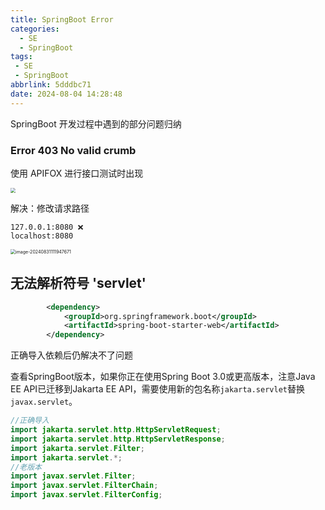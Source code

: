 ```yaml
---
title: SpringBoot Error
categories:
  - SE
  - SpringBoot
tags:
 - SE
 - SpringBoot
abbrlink: 5dddbc71
date: 2024-08-04 14:28:48
---
```


SpringBoot 开发过程中遇到的部分问题归纳

<!-- more -->

### Error 403 No valid crumb

使用 APIFOX  进行接口测试时出现

<img src="http://wcx0206.oss-cn-nanjing.aliyuncs.com/alt=image-20240831111724949" style="zoom:50%;" />

解决：修改请求路径

```
127.0.0.1:8080 ❌
localhost:8080
```

<img src="http://wcx0206.oss-cn-nanjing.aliyuncs.com/image-20240831111947671.png" alt="image-20240831111947671" style="zoom:50%;" />



## 无法解析符号 'servlet'

```xml
		<dependency>
			<groupId>org.springframework.boot</groupId>
			<artifactId>spring-boot-starter-web</artifactId>
		</dependency>
```

正确导入依赖后仍解决不了问题

查看SpringBoot版本，如果你正在使用Spring Boot 3.0或更高版本，注意Java EE API已迁移到Jakarta EE API，需要使用新的包名称`jakarta.servlet`替换`javax.servlet`。

```java
//正确导入
import jakarta.servlet.http.HttpServletRequest;
import jakarta.servlet.http.HttpServletResponse;
import jakarta.servlet.Filter;
import jakarta.servlet.*;
//老版本
import javax.servlet.Filter;
import javax.servlet.FilterChain;
import javax.servlet.FilterConfig;

```

